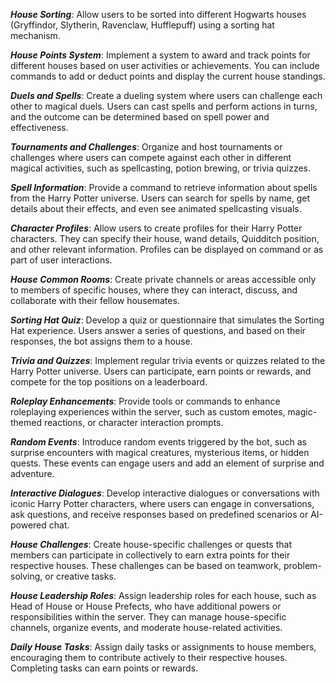 **_House Sorting_**: Allow users to be sorted into different Hogwarts houses (Gryffindor, Slytherin, Ravenclaw, Hufflepuff) using a sorting hat mechanism.

**_House Points System_**: Implement a system to award and track points for different houses based on user activities or achievements. You can include commands to add or deduct points and display the current house standings.

**_Duels and Spells_**: Create a dueling system where users can challenge each other to magical duels. Users can cast spells and perform actions in turns, and the outcome can be determined based on spell power and effectiveness.

**_Tournaments and Challenges_**: Organize and host tournaments or challenges where users can compete against each other in different magical activities, such as spellcasting, potion brewing, or trivia quizzes.

**_Spell Information_**: Provide a command to retrieve information about spells from the Harry Potter universe. Users can search for spells by name, get details about their effects, and even see animated spellcasting visuals.

**_Character Profiles_**: Allow users to create profiles for their Harry Potter characters. They can specify their house, wand details, Quidditch position, and other relevant information. Profiles can be displayed on command or as part of user interactions.

**_House Common Rooms_**: Create private channels or areas accessible only to members of specific houses, where they can interact, discuss, and collaborate with their fellow housemates.

**_Sorting Hat Quiz_**: Develop a quiz or questionnaire that simulates the Sorting Hat experience. Users answer a series of questions, and based on their responses, the bot assigns them to a house.

**_Trivia and Quizzes_**: Implement regular trivia events or quizzes related to the Harry Potter universe. Users can participate, earn points or rewards, and compete for the top positions on a leaderboard.

**_Roleplay Enhancements_**: Provide tools or commands to enhance roleplaying experiences within the server, such as custom emotes, magic-themed reactions, or character interaction prompts.

**_Random Events_**: Introduce random events triggered by the bot, such as surprise encounters with magical creatures, mysterious items, or hidden quests. These events can engage users and add an element of surprise and adventure.

**_Interactive Dialogues_**: Develop interactive dialogues or conversations with iconic Harry Potter characters, where users can engage in conversations, ask questions, and receive responses based on predefined scenarios or AI-powered chat.

**_House Challenges_**: Create house-specific challenges or quests that members can participate in collectively to earn extra points for their respective houses. These challenges can be based on teamwork, problem-solving, or creative tasks.

**_House Leadership Roles_**: Assign leadership roles for each house, such as Head of House or House Prefects, who have additional powers or responsibilities within the server. They can manage house-specific channels, organize events, and moderate house-related activities.

**_Daily House Tasks_**: Assign daily tasks or assignments to house members, encouraging them to contribute actively to their respective houses. Completing tasks can earn points or rewards.
